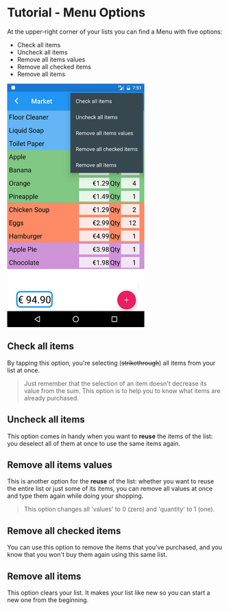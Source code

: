 # Tutorial - Menu Options

At the upper-right corner of your lists you can find a Menu with five options:

* Check all items
* Uncheck all items
* Remove all items values
* Remove all checked items
* Remove all items

![](https://github.com/andreamussap/AFMussap-Tech-Shopping-List/blob/master/docs/images/menu_options_02.jpg)


## Check all items

By tapping this option, you're selecting (~~strikethrough~~) all items from your list at once.

> Just remember that the selection of an item doesn't decrease its value from the sum. This option is to help you to know what items are already purchased.

## Uncheck all items

This option comes in handy when you want to **reuse** the items of the list: you deselect all of them at once to use the same items again.

## Remove all items values

This is another option for the **reuse** of the list: whether you want to reuse the entire list or just some of its items, you can remove all values at once and type them again while doing your shopping.

> This option changes all 'values' to 0 (zero) and 'quantity' to 1 (one).

## Remove all checked items

You can use this option to remove the items that you've purchased, and you know that you won't buy them again using this same list.

## Remove all items

This option clears your list. It makes your list like new so you can start a new one from the beginning.
